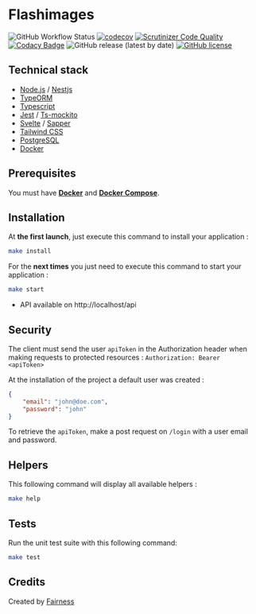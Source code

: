 # Flashimages

![GitHub Workflow Status](https://img.shields.io/github/workflow/status/fairnesscoop/flashimages/CI)
[![codecov](https://codecov.io/gh/fairnesscoop/flashimages/branch/master/graph/badge.svg)](https://codecov.io/gh/fairnesscoop/flashimages)
[![Scrutinizer Code Quality](https://scrutinizer-ci.com/g/fairnesscoop/flashimages/badges/quality-score.png?b=master)](https://scrutinizer-ci.com/g/fairnesscoop/flashimages/?branch=master)
[![Codacy Badge](https://api.codacy.com/project/badge/Grade/9ff796f1fa614239a0990d5b4932fc49)](https://app.codacy.com/gh/fairnesscoop/flashimages?utm_source=github.com&utm_medium=referral&utm_content=fairnesscoop/flashimages&utm_campaign=Badge_Grade)
![GitHub release (latest by date)](https://img.shields.io/github/v/release/fairnesscoop/flashimages)
[![GitHub license](https://img.shields.io/github/license/fairnesscoop/flashimages.svg)](https://github.com/fairnesscoop/flashimages)

## Technical stack

-   [Node.js](https://nodejs.org) / [Nestjs](https://nestjs.com/)
-   [TypeORM](https://typeorm.io)
-   [Typescript](https://www.typescriptlang.org/)
-   [Jest](https://jestjs.io/) / [Ts-mockito](https://github.com/NagRock/ts-mockito)
-   [Svelte](https://svelte.dev/) / [Sapper](https://sapper.svelte.dev/)
-   [Tailwind CSS](https://tailwindcss.com/)
-   [PostgreSQL](https://www.postgresql.org/)
-   [Docker](https://www.docker.com/)

## Prerequisites

You must have **[Docker](https://www.docker.com/)** and **[Docker Compose](https://docs.docker.com/compose/)**.

## Installation

At **the first launch**, just execute this command to install your application :

```bash
make install
```

For the **next times** you just need to execute this command to start your application :

```bash
make start

```

-   API available on http://localhost/api

## Security

The client must send the user `apiToken` in the Authorization header when making requests to protected resources : `Authorization: Bearer <apiToken>`

At the installation of the project a default user was created :

```json
{
    "email": "john@doe.com",
    "password": "john"
}
```

To retrieve the `apiToken`, make a post request on `/login` with a user email and password.

## Helpers

This following command will display all available helpers :

```bash
make help
```

## Tests

Run the unit test suite with this following command:

```bash
make test
```

## Credits

Created by [Fairness](https://fairness.coop)
